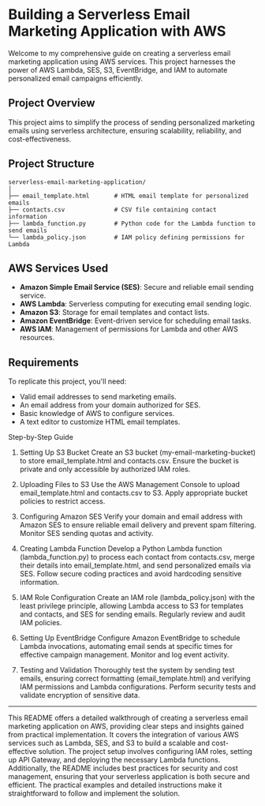 # Building a Serverless Email Marketing Application with AWS

Welcome to my comprehensive guide on creating a serverless email marketing application using AWS services. This project harnesses the power of AWS Lambda, SES, S3, EventBridge, and IAM to automate personalized email campaigns efficiently.

## Project Overview

This project aims to simplify the process of sending personalized marketing emails using serverless architecture, ensuring scalability, reliability, and cost-effectiveness.

## Project Structure

```
serverless-email-marketing-application/
│
├── email_template.html       # HTML email template for personalized emails
├── contacts.csv              # CSV file containing contact information
├── lambda_function.py        # Python code for the Lambda function to send emails
└── lambda_policy.json        # IAM policy defining permissions for Lambda
```

## AWS Services Used

- **Amazon Simple Email Service (SES)**: Secure and reliable email sending service.
- **AWS Lambda**: Serverless computing for executing email sending logic.
- **Amazon S3**: Storage for email templates and contact lists.
- **Amazon EventBridge**: Event-driven service for scheduling email tasks.
- **AWS IAM**: Management of permissions for Lambda and other AWS resources.

## Requirements

To replicate this project, you'll need:

- Valid email addresses to send marketing emails.
- An email address from your domain authorized for SES.
- Basic knowledge of AWS to configure services.
- A text editor to customize HTML email templates.

Step-by-Step Guide
1. Setting Up S3 Bucket
Create an S3 bucket (my-email-marketing-bucket) to store email_template.html and contacts.csv. Ensure the bucket is private and only accessible by authorized IAM roles.

2. Uploading Files to S3
Use the AWS Management Console to upload email_template.html and contacts.csv to S3. Apply appropriate bucket policies to restrict access.

3. Configuring Amazon SES
Verify your domain and email address with Amazon SES to ensure reliable email delivery and prevent spam filtering. Monitor SES sending quotas and activity.

4. Creating Lambda Function
Develop a Python Lambda function (lambda_function.py) to process each contact from contacts.csv, merge their details into email_template.html, and send personalized emails via SES. Follow secure coding practices and avoid hardcoding sensitive information.

5. IAM Role Configuration
Create an IAM role (lambda_policy.json) with the least privilege principle, allowing Lambda access to S3 for templates and contacts, and SES for sending emails. Regularly review and audit IAM policies.

6. Setting Up EventBridge
Configure Amazon EventBridge to schedule Lambda invocations, automating email sends at specific times for effective campaign management. Monitor and log event activity.

7. Testing and Validation
Thoroughly test the system by sending test emails, ensuring correct formatting (email_template.html) and verifying IAM permissions and Lambda configurations. Perform security tests and validate encryption of sensitive data.
---

This README offers a detailed walkthrough of creating a serverless email marketing application on AWS, providing clear steps and insights gained from practical implementation. It covers the integration of various AWS services such as Lambda, SES, and S3 to build a scalable and cost-effective solution. The project setup involves configuring IAM roles, setting up API Gateway, and deploying the necessary Lambda functions. Additionally, the README includes best practices for security and cost management, ensuring that your serverless application is both secure and efficient. The practical examples and detailed instructions make it straightforward to follow and implement the solution.
